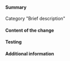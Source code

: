 <!-- HOW TO USE: Under each "#### Heading" below, enter information relevant to your pull request.
Comment blocks, surrounded with <!–– and ––>, won't be visible in the actual post.-->

#### Summary
Category "Brief description"
<!-- This section should consist of exactly one line, edit the one above.
Available categories are: Ultica, Ultica-iso, Chibi-Ultica, RetroDays, NeoDays, MSX, BLB, Chesthole, MD, Infrastructure.-->

#### Content of the change

<!-- Explain what does this pull request contain. -->

#### Testing

<!-- If applicable include screenshots of the sprites in game.
For non-sprite contribution explain what you did to verify your changes are correct and how others can verify them.-->

#### Additional information

